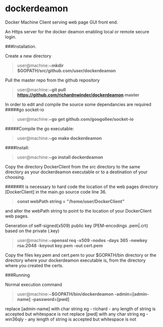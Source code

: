 # dockerdeamon
Docker Machine Client serving web page GUI front end.

An Https server for the docker deamon enabling local or remote secure login.

###Installation.

Create a new directory
>user@machine:~**mkdir $GOPATH/src/github.com/user/dockerdeamon**

Pull the master repo from the github repository
>user@machine:~**git pull https://github.com/richardnwinder/dockerdeamon master**

In order to edit and compile the source some dependancies are required
#####go socket-io
>user@machine:~**go get github.com/googollee/socket-io**

#####Compile the go executable:
>user@machine:~**go make dockerdeamon**

####Install:
>user@machine:~**go install dockerdeamon**

Copy the directory DockerClient from the src directory to the same directory as your dockerdeamon executable or to a destination of your choosing.

######It is necessary to hard code the location of the web pages directory [DockerClient] in the main.go source code line 36.

>**const webPath string = "/home/user/DockerClient"**

and alter the webPath string to point to the location of your DockerClient web pages.

Generation of self-signed(x509) public key (PEM-encodings .pem|.crt) based on the private (.key)
>user@machine:~**openssl req -x509 -nodes -days 365 -newkey rsa:2048 -keyout key.pem -out cert.pem**

Copy the files key.pem and cert.pem to your $GOPATH/bin directory or the directory where your dockerdeamon executable is, from the directory where you created the certs.

###Running

Normal execution command
>user@machine:~**$GOPATH/bin/dockerdeamon -admin=[admin-name] -password=[pwd]**

replace [admin-name] with char string eg - richard - any length of string is accepted but whitespace is not
replace [pwd] with any char string eg - win36qly - any length of string is accepted but whitespace is not
